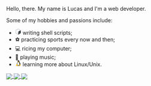 Hello, there. My name is Lucas and I'm a web developer.

Some of my hobbies and passions include:

- <img src="/bash-original.svg" height="16em" width="16em" /> writing shell scripts;
- ⚽ practicing sports every now and then;
- 💻 ricing my computer;
- 🎸 playing music;
- <img src="/linux-original.svg" height="16em" width="16em" /> learning more about Linux/Unix.

<a href="https://github.com/anuraghazra/github-readme-stats">
  <img height="180em" align="center" src="https://github-readme-stats.vercel.app/api?username=Lucas-L-S-Haine&theme=nord&show_icons=true" />
</a>
<a href="https://github.com/anuraghazra/github-readme-stats">
  <img height="180em" align="center" src="https://github-readme-stats.vercel.app/api/top-langs/?username=Lucas-L-S-Haine&layout=compact&theme=nord&langs_count=8&exclude_repo=dwm,dwm-blocks,dotfiles" />
</a>
<a href="https://git.io/streak-stats">
  <img height="180em" align="center" src="https://github-readme-streak-stats.herokuapp.com?user=Lucas-L-S-Haine&theme=nord&date_format=M%20j%5B%2C%20Y%5D" />
</a>

<!--
[![GitHub Streak](https://github-readme-streak-stats.herokuapp.com?user=Lucas-L-S-Haine&theme=nord&date_format=M%20j%5B%2C%20Y%5D)](https://git.io/streak-stats)
-->

<!--
**Lucas-L-S-Haine/Lucas-L-S-Haine** is a ✨ _special_ ✨ repository because its `README.md` (this file) appears on your GitHub profile.

Here are some ideas to get you started:

- 🔭 I’m currently working on ...
- 🌱 I’m currently learning ...
- 👯 I’m looking to collaborate on ...
- 🤔 I’m looking for help with ...
- 💬 Ask me about ...
- 📫 How to reach me: ...
- ⚡ Fun fact: ...
-->

